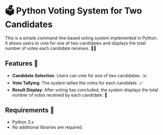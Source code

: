 # 🗳️ Python Voting System for Two Candidates

This is a simple command-line based voting system implemented in Python. It allows users to vote for one of two candidates and displays the total number of votes each candidate receives. :man_technologist:

## Features :toolbox:

- **Candidate Selection**: Users can vote for one of two candidates. :envelope: 
- **Vote Tallying**: The system tallies the votes for each candidate. :chart_with_upwards_trend: 
- **Result Display**: After voting has concluded, the system displays the total number of votes received by each candidate. :ribbon: 

## Requirements :scroll: 

- Python 3.x
- No additional libraries are required.
